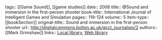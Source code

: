 tags:: [[Game Sound]], [[game studies]]
date:: 2008
title:: @Sound and immersion in the first-person shooter
book-title:: International Journal of Intelligent Games and Simulation
pages:: 119-124
volume:: 5
item-type:: [[bookSection]]
original-title:: Sound and immersion in the first-person shooter
url:: http://digitalcommons.bolton.ac.uk/gcct_journalspr/2
authors:: [[Mark Grimshaw]]
links:: [Local library](zotero://select/groups/2386895/items/HA7ZGU6M), [Web library](https://www.zotero.org/groups/2386895/items/HA7ZGU6M)
